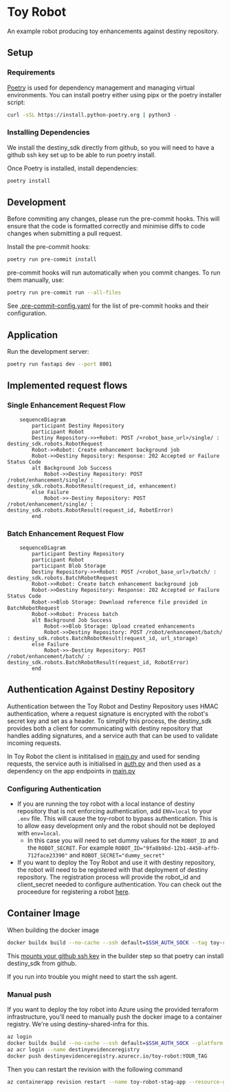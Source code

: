 # Toy Robot

An example robot producing toy enhancements against destiny repository.

## Setup

### Requirements

[Poetry](https://python-poetry.org) is used for dependency management and managing virtual environments. You can install poetry either using pipx or the poetry installer script:

```sh
curl -sSL https://install.python-poetry.org | python3 -
```

### Installing Dependencies

We install the destiny_sdk directly from github, so you will need to have a github ssh key set up to be able to run poetry install.

Once Poetry is installed, install dependencies:

```sh
poetry install
```

## Development

Before commiting any changes, please run the pre-commit hooks. This will ensure that the code is formatted correctly and minimise diffs to code changes when submitting a pull request.

Install the pre-commit hooks:

```sh
poetry run pre-commit install
```

pre-commit hooks will run automatically when you commit changes. To run them manually, use:

```sh
poetry run pre-commit run --all-files
```

See [.pre-commit-config.yaml](.pre-commit-config.yaml) for the list of pre-commit hooks and their configuration.

## Application

Run the development server:

```sh
poetry run fastapi dev --port 8001
```

## Implemented request flows

### Single Enhancement Request Flow

```mermaid
    sequenceDiagram
        participant Destiny Repository
        participant Robot
        Destiny Repository->>+Robot: POST /<robot_base_url>/single/ : destiny_sdk.robots.RobotRequest
        Robot->>Robot: Create enhancement background job
        Robot->>Destiny Repository: Response: 202 Accepted or Failure Status Code
        alt Background Job Success
            Robot->>Destiny Repository: POST /robot/enhancement/single/ : destiny_sdk.robots.RobotResult(request_id, enhancement)
        else Failure
            Robot->>-Destiny Repository: POST /robot/enhancement/single/ : destiny_sdk.robots.RobotResult(request_id, RobotError)
        end
```

### Batch Enhancement Request Flow

```mermaid
    sequenceDiagram
        participant Destiny Repository
        participant Robot
        participant Blob Storage
        Destiny Repository->>+Robot: POST /<robot_base_url>/batch/ : destiny_sdk.robots.BatchRobotRequest
        Robot->>Robot: Create batch enhancement background job
        Robot->>Destiny Repository: Response: 202 Accepted or Failure Status Code
        Robot->>Blob Storage: Download reference file provided in BatchRobotRequest
        Robot->>Robot: Process batch
        alt Background Job Success
            Robot->>Blob Storage: Upload created enhancements
            Robot->>Destiny Repository: POST /robot/enhancement/batch/ : destiny_sdk.robots.BatchRobotResult(request_id, url_storage)
        else Failure
            Robot->>-Destiny Repository: POST /robot/enhancement/batch/ : destiny_sdk.robots.BatchRobotResult(request_id, RobotError)
        end
```

## Authentication Against Destiny Repository

Authentication between the Toy Robot and Destiny Repository uses HMAC authentication, where a request signature is encrypted with the robot's secret key and set as a header. To simplify this process, the destiny_sdk provides both a client for communicating with destiny repository that handles adding signatures, and a service auth that can be used to validate incoming requests.

In Toy Robot the client is inititalised in [main.py](app/main.py) and used for sending requests, the service auth is initialised in [auth.py](app/auth.py) and then used as a dependency on the app endpoints in [main.py](app/main.py)

### Configuring Authentication

- If you are running the toy robot with a local instance of destiny repository that is not enforcing authentication, add `ENV=local` to your `.env` file. This will cause the toy-robot to bypass authentication. This is to allow easy development only and the robot should not be deployed with `env=local`.
  - In this case you will need to set dummy values for the `ROBOT_ID` and the `ROBOT_SECRET`. For example `ROBOT_ID="9fa8b9bd-12b1-4450-affb-712face23390"` and `ROBOT_SECRET="dummy_secret"`
- If you want to deploy the Toy Robot and use it with destiny repository, the robot will need to be registered with that deployment of destiny repository. The registration process will provide the robot_id and client_secret needed to configure authentication. You can check out the proceedure for registering a robot [here](https://destiny-evidence.github.io/destiny-repository/procedures/robot-registration.html).

## Container Image

When building the docker image

```sh
docker buildx build --no-cache --ssh default=$SSH_AUTH_SOCK --tag toy-robot .
```

This [mounts your github ssh key](https://docs.docker.com/reference/dockerfile/#example-access-to-gitlab) in the builder step so that poetry can install destiny_sdk from github.

If you run into trouble you might need to start the ssh agent.

### Manual push

If you want to deploy the toy robot into Azure using the provided terraform infrastructure, you'll need to manually push the docker image to a container registry. We're using destiny-shared-infra for this.

```sh
az login
docker buildx build --no-cache --ssh default=$SSH_AUTH_SOCK --platform linux/amd64 --tag destinyevidenceregistry.azurecr.io/toy-robot .
az acr login --name destinyevidenceregistry
docker push destinyevidenceregistry.azurecr.io/toy-robot:YOUR_TAG
```

Then you can restart the revision with the following command

```sh
az containerapp revision restart --name toy-robot-stag-app --resource-group rg-toy-robot-staging --revision [REVISION_NAME]
```
